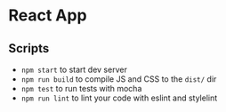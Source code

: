 # React App

## Scripts

- `npm start` to start dev server
- `npm run build` to compile JS and CSS to the `dist/` dir
- `npm test` to run tests with mocha
- `npm run lint` to lint your code with eslint and stylelint
